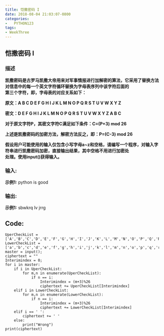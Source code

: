 ```yaml
---
title: 恺撒密码 I
date: 2018-08-04 21:03:07-0800
categories:
-   PYTHON123
tags:
- WeekThree
---
```

## 恺撒密码 I
### 描述
**凯撒密码是古罗马凯撒大帝用来对军事情报进行加解密的算法，它采用了替换方法对信息中的每一个英文字符循环替换为字母表序列中该字符后面的**  
**第三个字符，即，字母表的对应关系如下：**  

**原文：A B C D E F G H I J K L M N O P Q R S T U V W X Y Z**  

**密文：D E F G H I J K L M N O P Q R S T U V W X Y Z A B C**  

**对于原文字符P，其密文字符C满足如下条件：C=(P+3) mod 26**  

**上述是凯撒密码的加密方法，解密方法反之，即：P=(C-3) mod 26**  

**假设用户可能使用的输入仅包含小写字母a~z和空格，请编写一个程序，对输入字符串进行凯撒密码加密，直接输出结果，其中空格不用进行加密处**  
**处理。使用input()获得输入。**  

### 输入:  
**示例1:** python is good
### 输出:  
**示例1:** sbwkrq lv jrrg  

## Code:  

``` 
UperCheckList = ['A','B','C','D','E','F','G','H','I','J','K','L','M','N','O','P','Q','R','S','T','U','V','W','X','Y','Z']
LowerCheckList = ['a','b','c','d','e','f','g','h','i','j','k','l','m','n','o','p','q','r','s','t','u','v','w','x','y','z']
master = input();
ciphertext = ""
Interimindex = 0;
for i in master:
    if i in UperCheckList:
        for m,n in enumerate(UperCheckList):
            if n == i:
                Interimindex = (m+3)%26
                ciphertext += UperCheckList[Interimindex]
    elif i in LowerCheckList:
        for m,n in enumerate(LowerCheckList):
            if n == i:
                Interimindex = (m+3)%26
                ciphertext += LowerCheckList[Interimindex]
    elif i == ' ':
        ciphertext += ' '
    else:
        print("Wrong")
print(ciphertext)


```
